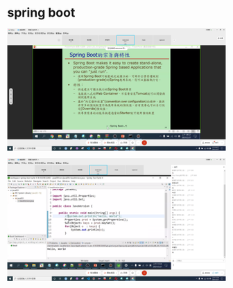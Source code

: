 # spring boot

![](.gitbook/assets/image%20%28183%29.png)

![](.gitbook/assets/image%20%28182%29.png)

